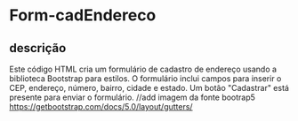 # Form-cadEndereco

## descrição
Este código HTML cria um formulário de cadastro de endereço usando a biblioteca Bootstrap para estilos. O formulário inclui campos para inserir o CEP, endereço, número, bairro, cidade e estado. Um botão "Cadastrar" está presente para enviar o formulário.
//add imagem da fonte bootrap5
https://getbootstrap.com/docs/5.0/layout/gutters/